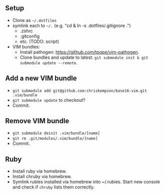 ## Setup

* Clone as `~/.dotfiles`
* symlink each to `~/.` (e.g. "cd & ln -s .dotfiles/.gitignore .")
  * .zshrc
  * .gitconfig
  * etc. (TODO: script)
* VIM bundles:
  * Install pathogen: https://github.com/tpope/vim-pathogen.
  * Clone bundles and update to latest: `git submodule init & git submodule update --remote`.

## Add a new VIM bundle

- `git submodule add git@github.com:chriskempson/base16-vim.git .vim/bundle`
- `git submodule update` to checkout?
- Commit.

## Remove VIM bundle

- `git submodule deinit .vim/bundle/[name]`
- `git rm .git/modules/.vim/bundle/[name]`
- Commit.

## Ruby

- Install ruby via homebrew.
- Install chruby via homebrew.
- Symlink rubies installed via homebrew into ~/.rubies. Start new console and check if `chruby` lists them correctly.
